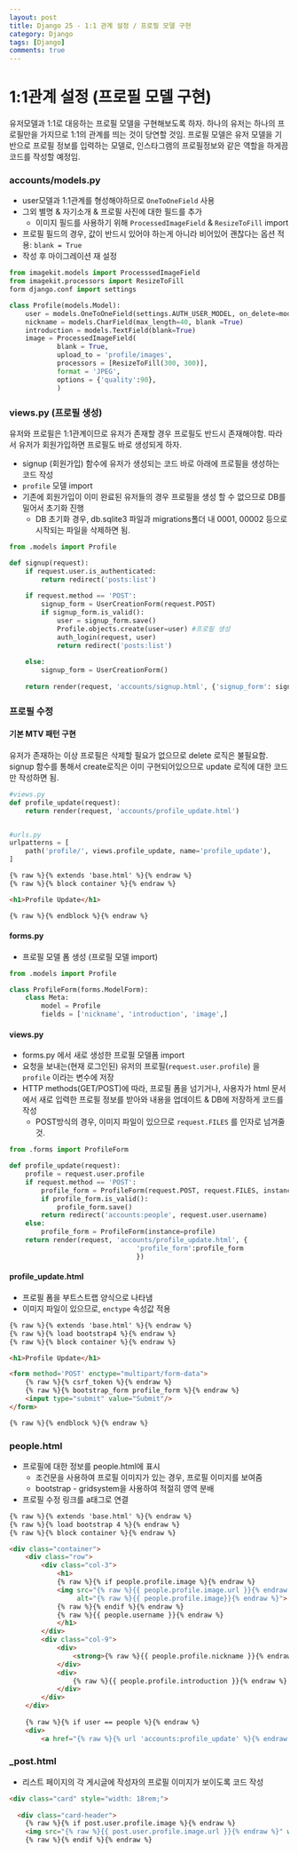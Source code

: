 ```yaml
---
layout: post
title: Django 25 - 1:1 관계 설정 / 프로필 모델 구현 
category: Django
tags: [Django]
comments: true
---
```




# 1:1관계 설정 (프로필 모델 구현)

유저모델과 1:1로 대응하는 프로필 모델을 구현해보도록 하자.  하나의 유저는 하나의 프로필만을 가지므로 1:1의 관계를 띄는 것이 당연할 것임. 프로필 모델은 유저 모델을 기반으로 프로필 정보를 입력하는 모델로, 인스타그램의 프로필정보와 같은 역할을 하게끔 코드를 작성할 예정임.

### accounts/models.py

- user모델과 1:1관계를 형성해야하므로 `OneToOneField` 사용
- 그외 별명 & 자기소개 & 프로필 사진에 대한 필드를 추가
  - 이미지 필드를 사용하기 위해 `ProcessedImageField` & `ResizeToFill` import
- 프로필 필드의 경우, 값이 반드시 있어야 하는게 아니라 비어있어 괜찮다는 옵션 적용:  `blank = True`
- 작성 후 마이그레이션 재 설정

```python
from imagekit.models import ProcesssedImageField
from imagekit.processors import ResizeToFill
form django.conf import settings

class Profile(models.Model):
    user = models.OneToOneField(settings.AUTH_USER_MODEL, on_delete=models.CASCADE)
    nickname = models.CharField(max_length=40, blank =True)
    introduction = models.TextField(blank=True)
    image = ProcessedImageField(
    		blank = True,
        	upload_to = 'profile/images',
        	processors = [ResizeToFill(300, 300)],
        	format = 'JPEG',
        	options = {'quality':90},
    		)

```


### views.py (프로필 생성)

유저와 프로필은 1:1관계이므로 유저가 존재할 경우 프로필도 반드시 존재해야함. 따라서 유저가 회원가입하면 프로필도 바로 생성되게 하자.

- signup (회원가입) 함수에 유저가 생성되는 코드 바로 아래에 프로필을 생성하는 코드 작성
- `profile` 모델 import
- 기존에 회원가입이 이미 완료된 유저들의 경우 프로필을 생성 할 수 없으므로 DB를 밀어서 초기화 진행
  - DB 초기화 경우, db.sqlite3 파일과 migrations폴더 내 0001, 00002 등으로 시작되는 파일을 삭제하면 됨.

```python
from .models import Profile

def signup(request):
    if request.user.is_authenticated:
        return redirect('posts:list')
        
    if request.method == 'POST':
        signup_form = UserCreationForm(request.POST)
        if signup_form.is_valid():
            user = signup_form.save()
            Profile.objects.create(user=user) #프로필 생성
            auth_login(request, user)
            return redirect('posts:list')
    
    else:
        signup_form = UserCreationForm()
    
    return render(request, 'accounts/signup.html', {'signup_form': signup_form})
```



### 프로필 수정

#### 기본 MTV 패턴 구현

유저가 존재하는 이상 프로필은 삭제할 필요가 없으므로 delete 로직은 불필요함. signup 함수를 통해서 create로직은 이미 구현되어있으므로 update 로직에 대한 코드만 작성하면 됨.

```python
#views.py
def profile_update(request):
    return render(request, 'accounts/profile_update.html')


#urls.py
urlpatterns = [
    path('profile/', views.profile_update, name='profile_update'),
]
```

```html
{% raw %}{% extends 'base.html' %}{% endraw %}
{% raw %}{% block container %}{% endraw %}

<h1>Profile Update</h1>

{% raw %}{% endblock %}{% endraw %}
```



#### forms.py  

- 프로필 모델 폼 생성 (프로필 모델 import)

```python
from .models import Profile

class ProfileForm(forms.ModelForm):
    class Meta:
        model = Profile
        fields = ['nickname', 'introduction', 'image',]
```



#### views.py 

- forms.py 에서 새로 생성한 프로필 모델폼 import
- 요청을 보내는(현재 로그인된) 유저의 프로필(`request.user.profile`) 을 `profile` 이라는 변수에 저장
- HTTP methods(GET/POST)에 따라, 프로필 폼을 넘기거나, 사용자가 html 문서에서 새로 입력한 프로필 정보를 받아와 내용을 업데이트 & DB에 저장하게 코드를 작성
  - POST방식의 경우, 이미지 파일이 있으므로 `request.FILES` 를 인자로 넘겨줄 것.

```python
from .forms import ProfileForm

def profile_update(request):
    profile = request.user.profile
    if request.method == 'POST':
        profile_form = ProfileForm(request.POST, request.FILES, instance=profile)
        if profile_form.is_valid():
            profile_form.save()
        return redirect('accounts:people', request.user.username)
    else:
	    profile_form = ProfileForm(instance=profile)
    return render(request, 'accounts/profile_update.html', {
        						'profile_form':profile_form
    							})
```



#### profile_update.html

- 프로필 폼을 부트스트랩 양식으로 나타냄
- 이미지 파일이 있으므로, `enctype` 속성값 적용

```html
{% raw %}{% extends 'base.html' %}{% endraw %}
{% raw %}{% load bootstrap4 %}{% endraw %}
{% raw %}{% block container %}{% endraw %}

<h1>Profile Update</h1>

<form method='POST' enctype="multipart/form-data">
    {% raw %}{% csrf_token %}{% endraw %}
    {% raw %}{% bootstrap_form profile_form %}{% endraw %}
    <input type="submit" value="Submit"/>
</form>

{% raw %}{% endblock %}{% endraw %}
```



### people.html

- 프로필에 대한 정보를 people.html에 표시
  - 조건문을 사용하여 프로필 이미지가 있는 경우, 프로필 이미지를 보여줌
  - bootstrap - gridsystem을 사용하여 적절히 영역 분배
- 프로필 수정 링크를 a태그로 연결

```html
{% raw %}{% extends 'base.html' %}{% endraw %}
{% raw %}{% load bootstrap 4 %}{% endraw %}
{% raw %}{% block container %}{% endraw %}

<div class="container">
    <div class="row">
        <div class="col-3">
            <h1> 
            {% raw %}{% if people.profile.image %}{% endraw %}
            <img src="{% raw %}{{ people.profile.image.url }}{% endraw %}" width= 70, 
                 alt="{% raw %}{{ people.profile.image}}{% endraw %}">
            {% raw %}{% endif %}{% endraw %}
            {% raw %}{{ people.username }}{% endraw %}
            </h1>
        </div>
        <div class="col-9">
            <div>
                <strong>{% raw %}{{ people.profile.nickname }}{% endraw %}</strong>
            </div>
            <div>
                {% raw %}{{ people.profile.introduction }}{% endraw %}
            </div>
        </div>
    </div>
    
    {% raw %}{% if user == people %}{% endraw %}
    <div>
        <a href="{% raw %}{% url 'accounts:profile_update' %}{% endraw %}">프로필 수정</a>
```



### _post.html

- 리스트 페이지의 각 게시글에 작성자의 프로필 이미지가 보이도록 코드 작성

```html
<div class="card" style="width: 18rem;">
  
  <div class="card-header">
    {% raw %}{% if post.user.profile.image %}{% endraw %}
    <img src="{% raw %}{{ post.user.profile.image.url }}{% endraw %}" width="25" alt="">
    {% raw %}{% endif %}{% endraw %}
```

